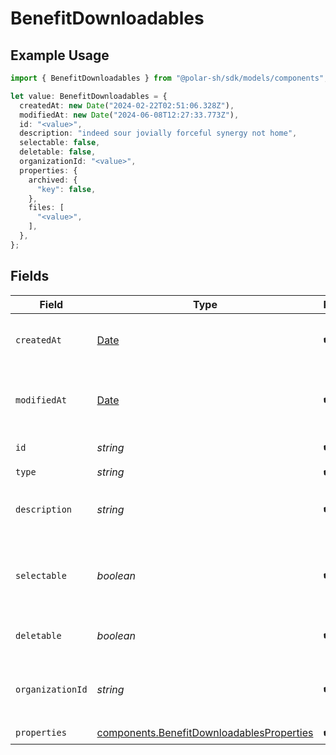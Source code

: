 # BenefitDownloadables

## Example Usage

```typescript
import { BenefitDownloadables } from "@polar-sh/sdk/models/components";

let value: BenefitDownloadables = {
  createdAt: new Date("2024-02-22T02:51:06.328Z"),
  modifiedAt: new Date("2024-06-08T12:27:33.773Z"),
  id: "<value>",
  description: "indeed sour jovially forceful synergy not home",
  selectable: false,
  deletable: false,
  organizationId: "<value>",
  properties: {
    archived: {
      "key": false,
    },
    files: [
      "<value>",
    ],
  },
};
```

## Fields

| Field                                                                                                  | Type                                                                                                   | Required                                                                                               | Description                                                                                            |
| ------------------------------------------------------------------------------------------------------ | ------------------------------------------------------------------------------------------------------ | ------------------------------------------------------------------------------------------------------ | ------------------------------------------------------------------------------------------------------ |
| `createdAt`                                                                                            | [Date](https://developer.mozilla.org/en-US/docs/Web/JavaScript/Reference/Global_Objects/Date)          | :heavy_check_mark:                                                                                     | Creation timestamp of the object.                                                                      |
| `modifiedAt`                                                                                           | [Date](https://developer.mozilla.org/en-US/docs/Web/JavaScript/Reference/Global_Objects/Date)          | :heavy_check_mark:                                                                                     | Last modification timestamp of the object.                                                             |
| `id`                                                                                                   | *string*                                                                                               | :heavy_check_mark:                                                                                     | The ID of the benefit.                                                                                 |
| `type`                                                                                                 | *string*                                                                                               | :heavy_check_mark:                                                                                     | N/A                                                                                                    |
| `description`                                                                                          | *string*                                                                                               | :heavy_check_mark:                                                                                     | The description of the benefit.                                                                        |
| `selectable`                                                                                           | *boolean*                                                                                              | :heavy_check_mark:                                                                                     | Whether the benefit is selectable when creating a product.                                             |
| `deletable`                                                                                            | *boolean*                                                                                              | :heavy_check_mark:                                                                                     | Whether the benefit is deletable.                                                                      |
| `organizationId`                                                                                       | *string*                                                                                               | :heavy_check_mark:                                                                                     | The ID of the organization owning the benefit.                                                         |
| `properties`                                                                                           | [components.BenefitDownloadablesProperties](../../models/components/benefitdownloadablesproperties.md) | :heavy_check_mark:                                                                                     | N/A                                                                                                    |